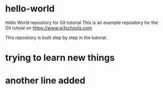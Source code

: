 # hello-world
Hello World repository for Git tutorial
This is an example repository for the Git tutoial on https://www.w3schools.com

This repository is built step by step in the tutorial.
# trying to learn new things
# another line added
